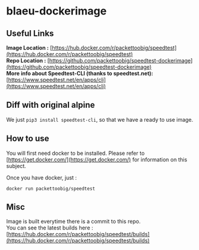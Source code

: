 # blaeu-dockerimage

## Useful Links

**Image Location :** [https://hub.docker.com/r/packettoobig/speedtest](https://hub.docker.com/r/packettoobig/speedtest)  
**Repo Location :** [https://github.com/packettoobig/speedtest-dockerimage](https://github.com/packettoobig/speedtest-dockerimage)  
**More info about Speedtest-CLI (thanks to speedtest.net):** [https://www.speedtest.net/en/apps/cli](https://www.speedtest.net/en/apps/cli)

## Diff with original alpine

We just `pip3 install speedtest-cli`, so that we have a ready to use image.

## How to use

You will first need docker to be installed. Please refer to [https://get.docker.com/](https://get.docker.com/) for information on this subject.

Once you have docker, just :

    docker run packettoobig/speedtest

## Misc

Image is built everytime there is a commit to this repo.  
You can see the latest builds here : [https://hub.docker.com/r/packettoobig/speedtest/builds](https://hub.docker.com/r/packettoobig/speedtest/builds)
